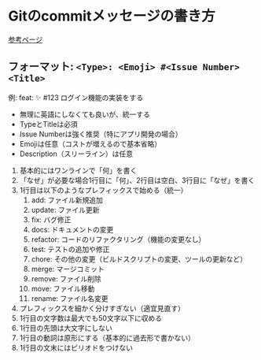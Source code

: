 # Gitのcommitメッセージの書き方

[参考ページ](https://zenn.dev/itosho/articles/git-commit-message-2023)

## フォーマット: `<Type>: <Emoji> #<Issue Number> <Title>`

例: feat: ✨ #123 ログイン機能の実装をする

- 無理に英語にしなくても良いが、統一する
- TypeとTitleは必須
- Issue Numberは強く推奨（特にアプリ開発の場合）
- Emojiは任意（コストが増えるので基本省略）
- Description（スリーライン）は任意

1. 基本的にはワンラインで「何」を書く
2. 「なぜ」が必要な場合1行目に「何」、2行目は空白、3行目に「なぜ」を書く
3. 1行目は以下のようなプレフィックスで始める（統一）
   1. add: ファイル新規追加
   2. update: ファイル更新
   3. fix: バグ修正
   4. docs: ドキュメントの変更
   5. refactor: コードのリファクタリング（機能の変更なし）
   6. test: テストの追加や修正
   7. chore: その他の変更（ビルドスクリプトの変更、ツールの更新など）
   8. merge: マージコミット
   9. remove: ファイル削除
   10. move: ファイル移動
   11. rename: ファイル名変更
4. プレフィックスを細かく分けすぎない（適宜見直す）
5. 1行目の文字数は最大でも50文字以下に収める
6. 1行目の先頭は大文字にしない
7. 1行目の動詞は原形にする（基本的に過去形で書かない）
8. 1行目の文末にはピリオドをつけない
